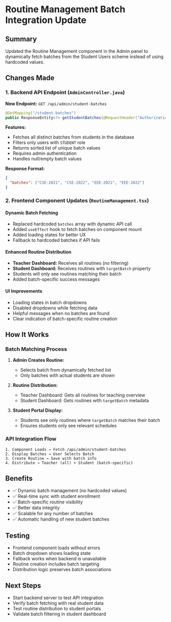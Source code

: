 # Routine Management Batch Integration Update

## Summary
Updated the Routine Management component in the Admin panel to dynamically fetch batches from the Student Users scheme instead of using hardcoded values.

## Changes Made

### 1. Backend API Endpoint (`AdminController.java`)
**New Endpoint:** `GET /api/admin/student-batches`

```java
@GetMapping("/student-batches")
public ResponseEntity<?> getStudentBatches(@RequestHeader("Authorization") String authHeader)
```

**Features:**
- Fetches all distinct batches from students in the database
- Filters only users with `STUDENT` role
- Returns sorted list of unique batch values
- Requires admin authentication
- Handles null/empty batch values

**Response Format:**
```json
{
  "batches": ["CSE-2021", "CSE-2022", "EEE-2021", "EEE-2022"]
}
```

### 2. Frontend Component Updates (`RoutineManagement.tsx`)

#### Dynamic Batch Fetching
- Replaced hardcoded `batches` array with dynamic API call
- Added `useEffect` hook to fetch batches on component mount
- Added loading states for better UX
- Fallback to hardcoded batches if API fails

#### Enhanced Routine Distribution
- **Teacher Dashboard:** Receives all routines (no filtering)
- **Student Dashboard:** Receives routines with `targetBatch` property
- Students will only see routines matching their batch
- Added batch-specific success messages

#### UI Improvements
- Loading states in batch dropdowns
- Disabled dropdowns while fetching data
- Helpful messages when no batches are found
- Clear indication of batch-specific routine creation

## How It Works

### Batch Matching Process
1. **Admin Creates Routine:**
   - Selects batch from dynamically fetched list
   - Only batches with actual students are shown

2. **Routine Distribution:**
   - Teacher Dashboard: Gets all routines for teaching overview
   - Student Dashboard: Gets routines with `targetBatch` metadata

3. **Student Portal Display:**
   - Students see only routines where `targetBatch` matches their batch
   - Ensures students only see relevant schedules

### API Integration Flow
```
1. Component Loads → Fetch /api/admin/student-batches
2. Display Batches → User Selects Batch  
3. Create Routine → Save with batch info
4. Distribute → Teacher (all) + Student (batch-specific)
```

## Benefits
- ✅ Dynamic batch management (no hardcoded values)
- ✅ Real-time sync with student enrollment
- ✅ Batch-specific routine visibility
- ✅ Better data integrity
- ✅ Scalable for any number of batches
- ✅ Automatic handling of new student batches

## Testing
- Frontend component loads without errors
- Batch dropdown shows loading state
- Fallback works when backend is unavailable
- Routine creation includes batch targeting
- Distribution logic preserves batch associations

## Next Steps
- Start backend server to test API integration
- Verify batch fetching with real student data
- Test routine distribution to student portals
- Validate batch filtering in student dashboard